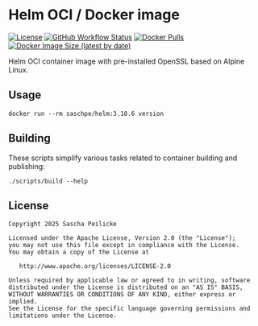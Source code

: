 # Helm OCI / Docker image

[![License](https://img.shields.io/github/license/saschpe/helm)](https://opensource.org/licenses/Apache-2.0)
[![GitHub Workflow Status](https://img.shields.io/github/actions/workflow/status/saschpe/helm/ci.yml?branch=main)](https://github.com/saschpe/helm/actions?query=branch%3Amain++)
[![Docker Pulls](https://img.shields.io/docker/pulls/saschpe/helm)](https://hub.docker.com/r/saschpe/helm)
[![Docker Image Size (latest by date)](https://img.shields.io/docker/image-size/saschpe/helm)](https://hub.docker.com/r/saschpe/helm)

Helm OCI container image with pre-installed OpenSSL based on Alpine Linux.

## Usage

```shell
docker run --rm saschpe/helm:3.18.6 version
```

## Building

These scripts simplify various tasks related to container building and
publishing:

```shell
./scripts/build --help
```

## License

    Copyright 2025 Sascha Peilicke

    Licensed under the Apache License, Version 2.0 (the "License");
    you may not use this file except in compliance with the License.
    You may obtain a copy of the License at

       http://www.apache.org/licenses/LICENSE-2.0

    Unless required by applicable law or agreed to in writing, software
    distributed under the License is distributed on an "AS IS" BASIS,
    WITHOUT WARRANTIES OR CONDITIONS OF ANY KIND, either express or implied.
    See the License for the specific language governing permissions and
    limitations under the License.

